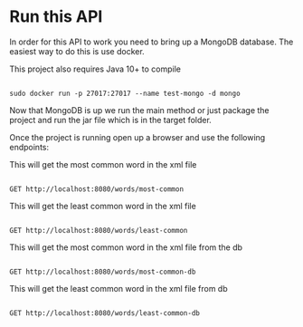 # Run this API
In order for this API to work you need to bring up a MongoDB database.
The easiest way to do this is use docker.

This project also requires Java 10+ to compile

<code>
sudo docker run -p 27017:27017 --name test-mongo -d mongo
</code>

Now that MongoDB is up we run the main method or just package the
project and run the jar file which is in the target folder.

Once the project is running open up a browser and use the following endpoints:

This will get the most common word in the xml file

<code>
GET http://localhost:8080/words/most-common
</code>

This will get the least common word in the xml file

<code>
GET http://localhost:8080/words/least-common
</code>

This will get the most common word in the xml file from the db

<code>
GET http://localhost:8080/words/most-common-db
</code>

This will get the least common word in the xml file from db

<code>
GET http://localhost:8080/words/least-common-db
</code>